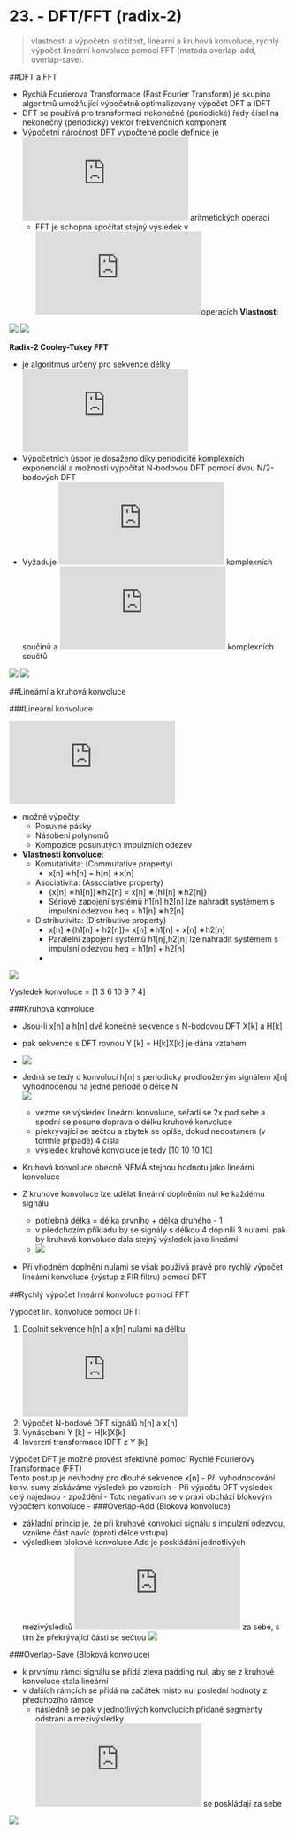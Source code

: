 # 23. - DFT/FFT (radix-2)

> vlastnosti a výpočetní složitost, linearní a kruhová konvoluce, rychlý
výpočet lineární konvoluce pomocí FFT (metoda overlap-add, overlap-save).

##DFT a FFT

- Rychlá Fourierova Transformace (Fast Fourier Transform)
je skupina algoritmů umožňující výpočetně optimalizovaný
výpočet DFT a IDFT
- DFT se používá pro transformaci nekonečné (periodické) řady
čísel na nekonečný (periodický) vektor frekvenčních komponent
- Výpočetní náročnost DFT vypočtené podle deﬁnice je ![O(N^{2})](https://latex.codecogs.com/svg.latex?O%28N%5E%7B2%7D%29) aritmetických operací
	- FFT je schopna spočítat stejný výsledek v ![O(N \cdot log(N))](https://latex.codecogs.com/svg.latex?O%28N%20%5Ccdot%20log%28N%29%29)operacích
**Vlastnosti**

![](vlastnosti.png)
![](vlastnosti2.png)

**Radix-2 Cooley-Tukey FFT** 

- je algoritmus určený pro sekvence délky ![N = 2^{k} , k \in Z](https://latex.codecogs.com/svg.latex?N%20%3D%202%5E%7Bk%7D%20%2C%20k%20%5Cin%20Z)
- Výpočetních úspor je dosaženo díky periodicitě komplexních exponenciál a možnosti vypočítat N-bodovou DFT pomocí dvou N/2-bodových DFT
- Vyžaduje ![\frac{N}{2}log_2(N)](https://latex.codecogs.com/svg.latex?%5Cfrac%7BN%7D%7B2%7Dlog_2%28N%29) komplexních součinů a ![N \cdot log_2(N)](https://latex.codecogs.com/svg.latex?N%20%5Ccdot%20log_2%28N%29) komplexních součtů

![](300px-DIT-FFT-butterfly.png)
![](pseudokod.png)

##Lineární a kruhová konvoluce

###Lineární konvoluce

![y[n] = x[n] * h[n] = \sum_{k=0}^{N-1}x[k]\cdot h[n-k]](https://latex.codecogs.com/svg.latex?y%5Bn%5D%20%3D%20x%5Bn%5D%20*%20h%5Bn%5D%20%3D%20%5Csum_%7Bk%3D0%7D%5E%7BN-1%7Dx%5Bk%5D%5Ccdot%20h%5Bn-k%5D)

- možné výpočty:
	- Posuvné pásky
	- Násobení polynomů
	- Kompozice posunutých impulzních odezev
- **Vlastnosti konvoluce**:
	- Komutativita: (Commutative property)
		-	x[n] ∗h[n] = h[n] ∗x[n]
	- Asociativita: (Associative property)
		- {x[n] ∗h1[n]}∗h2[n] = x[n] ∗{h1[n] ∗h2[n]}
		- Sériové zapojení systémů h1[n],h2[n] lze nahradit systémem s impulsní odezvou heq = h1[n] ∗h2[n]
	- Distributivita: (Distributive property)
		- x[n] ∗{h1[n] + h2[n]}= x[n] ∗h1[n] + x[n] ∗h2[n]
		- Paralelní zapojení systémů h1[n],h2[n] lze nahradit systémem s impulsní odezvou heq = h1[n] + h2[n]
		- 
![](lin_konv.png)

Vysledek konvoluce = [1 3 6 10 9 7 4]


###Kruhová konvoluce

- Jsou-li x[n] a h[n] dvě konečné sekvence s N-bodovou DFT X[k] a H[k]
- pak sekvence s DFT rovnou Y [k] = H[k]X[k] je dána vztahem
- ![](kruh_konv.png)
- Jedná se tedy o konvoluci h[n] s periodicky prodlouženým signálem x[n] vyhodnocenou na jedné periodě o délce N \
 ![](kruh_konv_2.png)
	- vezme se výsledek lineárni konvoluce, seřadí se 2x pod sebe a spodní se posune doprava o délku kruhové konvoluce
	- překrývající se sečtou a zbytek se opíše, dokud nedostanem (v tomhle případě) 4 čísla
	- výsledek kruhové konvoluce je tedy [10 10 10 10] 

- Kruhová konvoluce obecně NEMÁ stejnou hodnotu jako lineární  konvoluce
- Z kruhové konvoluce lze udělat lineární doplněním nul ke každému signálu 
	- potřebná délka = délka prvního + délka druhého - 1
	- v předchozím příkladu by se signály s délkou 4 doplnili 3 nulami, pak by kruhová konvoluce dala stejný výsledek jako lineární
	- ![](kruh_konv_3.png)
- Při vhodném doplnění nulami se však používá právě pro rychlý výpočet lineární konvoluce (výstup z FIR ﬁltru) pomocí DFT

##Rychlý výpočet lineární konvoluce pomocí FFT

Výpočet lin. konvoluce pomocí DFT:

1. Doplnit sekvence h[n] a x[n] nulami na délku ![N \geq N_{1} + N_{2} - 1](https://latex.codecogs.com/svg.latex?N%20%5Cgeq%20N_%7B1%7D%20&plus;%20N_%7B2%7D%20-%201)
2. Výpočet N-bodové DFT signálů h[n] a x[n]
3. Vynásobení Y [k] = H[k]X[k]
4. Inverzní transformace IDFT z Y [k]

Výpočet DFT je možné provést efektivně pomocí Rychlé  Fourierovy Transformace (FFT)	\
Tento postup je nevhodný pro dlouhé sekvence x[n]
	- Při vyhodnocování konv. sumy získáváme výsledek po vzorcích
	- Při výpočtu DFT výsledek celý najednou - zpoždění
	- Toto negativum se v praxi obchází blokovým výpočtem konvoluce
	- 
###Overlap-Add (Bloková konvoluce)

- základní princip je, že při kruhové konvoluci signálu s impulzní odezvou, vznikne část navíc (oproti délce vstupu)
- výsledkem blokové konvoluce Add je poskládání jednotlivých mezivýsledků ![y_{i}](https://latex.codecogs.com/gif.latex?y_%7Bi%7D) za sebe, s tím že překrývající části se sečtou
![](overlap_add.png)

###Overlap-Save (Bloková konvoluce)

- k prvnímu rámci signálu se přidá zleva padding nul, aby se z kruhové konvoluce stala lineární
- v dalších rámcích se přidá na začátek místo nul poslední hodnoty z předchozího rámce
	- následně se pak v jednotlivých konvolucích přidané segmenty odstraní a mezivýsledky ![y_{i}](https://latex.codecogs.com/gif.latex?y_%7Bi%7D) se poskládají za sebe 

![](ovelap_save.png)
